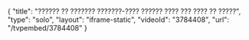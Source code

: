 {
    "title": "?????? ?? ??????? ???????-???? ?????? ???? ??? ???? ?? ?????",
    "type": "solo",
    "layout": "iframe-static",
    "videoId": "3784408",
    "url": "\/tvpembed\/3784408"
}